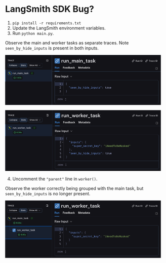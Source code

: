 # LangSmith SDK Bug?

1. `pip install -r requirements.txt`
2. Update the LangSmith environment variables.
3. Run `python main.py`.

Observe the main and worker tasks as separate traces. Note `seen_by_hide_inputs` is present in both inputs.

![Main Task](docs/main_task.png)

![Worker Task](docs/worker_task.png)

4. Uncomment the `"parent"` line in `worker()`.

Observe the worker correctly being grouped with the main task, but `seen_by_hide_inputs` is no longer present.

![Grouped Tasks](docs/grouped_tasks.png)